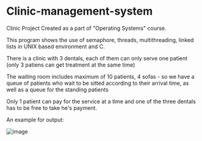 # Clinic-management-system

Clinic Project Created as a part of "Operating Systems" course.

This program shows the use of semaphore, threads, multithreading, linked lists in UNIX based environment and C.

There is a clinic with 3 dentals, each of them can only serve one patient (only 3 patiens can get treatment at the same time) 

The waiting room includes maximum of 10 patients, 4 sofas - so we have a queue of patients who wait to be sitted according to their arrival time,  as well as a queue for the standing patients

Only 1 patient can pay for the service at a time and one of the three dentals has to be free to take he's payment.

An example for output: 

![image](https://user-images.githubusercontent.com/106886074/172349404-67535eb2-cfab-4d20-8e8e-24a152778006.png)

